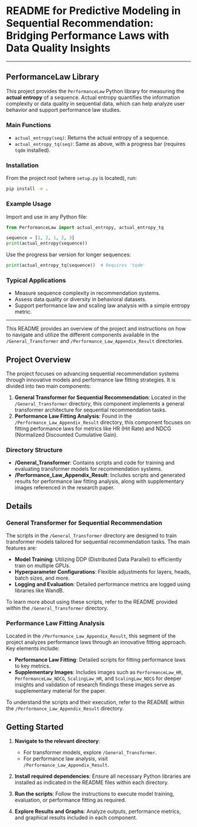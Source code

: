 # README for Predictive Modeling in Sequential Recommendation: Bridging Performance Laws with Data Quality Insights


---

## PerformanceLaw Library

This project provides the `PerformanceLaw` Python library for measuring the **actual entropy** of a sequence. Actual entropy quantifies the information complexity or data quality in sequential data, which can help analyze user behavior and support performance law studies.

### Main Functions

- `actual_entropy(seq)`: Returns the actual entropy of a sequence.
- `actual_entropy_tq(seq)`: Same as above, with a progress bar (requires `tqdm` installed).

### Installation

From the project root (where `setup.py` is located), run:

```bash
pip install -e .
```

### Example Usage

Import and use in any Python file:

```python
from PerformanceLaw import actual_entropy, actual_entropy_tq

sequence = [1, 2, 1, 2, 3]
print(actual_entropy(sequence))
```

Use the progress bar version for longer sequences:

```python
print(actual_entropy_tq(sequence))  # Requires 'tqdm'
```

### Typical Applications

- Measure sequence complexity in recommendation systems.
- Assess data quality or diversity in behavioral datasets.
- Support performance law and scaling law analysis with a simple entropy metric.

---


This README provides an overview of the project and instructions on how to navigate and utilize the different components available in the `/General_Transformer` and `/Performance_Law_Appendix_Result` directories.

## Project Overview

The project focuses on advancing sequential recommendation systems through innovative models and performance law fitting strategies. It is divided into two main components:

1. **General Transformer for Sequential Recommendation**: Located in the `/General_Transformer` directory, this component implements a general transformer architecture for sequential recommendation tasks.
2. **Performance Law Fitting Analysis**: Found in the `/Performance_Law_Appendix_Result` directory, this component focuses on fitting performance laws for metrics like HR (Hit Rate) and NDCG (Normalized Discounted Cumulative Gain).

### Directory Structure

- **/General_Transformer**: Contains scripts and code for training and evaluating transformer models for recommendation systems.
- **/Performance_Law_Appendix_Result**: Includes scripts and generated results for performance law fitting analysis, along with supplementary images referenced in the research paper.

## Details

### General Transformer for Sequential Recommendation

The scripts in the `/General_Transformer` directory are designed to train transformer models tailored for sequential recommendation tasks. The main features are:

- **Model Training**: Utilizing DDP (Distributed Data Parallel) to efficiently train on multiple GPUs.
- **Hyperparameter Configurations**: Flexible adjustments for layers, heads, batch sizes, and more.
- **Logging and Evaluation**: Detailed performance metrics are logged using libraries like WandB.

To learn more about using these scripts, refer to the README provided within the `/General_Transformer` directory.

### Performance Law Fitting Analysis

Located in the `/Performance_Law_Appendix_Result`, this segment of the project analyzes performance laws through an innovative fitting approach. Key elements include:

- **Performance Law Fitting**: Detailed scripts for fitting performance laws to key metrics.
- **Supplementary Images**: Includes images such as `PerformanceLaw_HR`, `PerformanceLaw_NDCG`, `ScalingLaw_HR`, and `ScalingLaw_NDCG` for deeper insights and validation of research findings these images serve as supplementary material for the paper.

To understand the scripts and their execution, refer to the README within the `/Performance_Law_Appendix_Result` directory.

## Getting Started

1. **Navigate to the relevant directory**:
   - For transformer models, explore `/General_Transformer`.
   - For performance law analysis, visit `/Performance_Law_Appendix_Result`.
   
2. **Install required dependencies**: Ensure all necessary Python libraries are installed as indicated in the README files within each directory.

3. **Run the scripts**: Follow the instructions to execute model training, evaluation, or performance fitting as required.

4. **Explore Results and Graphs**: Analyze outputs, performance metrics, and graphical results included in each component.
